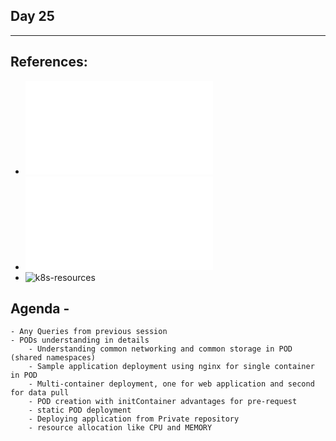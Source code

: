 ## Day 25
*************************************************************************************

## References:
- ![Complete-Notes](../TrainingQueries-Agenda.txt)
- ![K8S-Contents](../K8S_DeepDive_Content.md)
- ![k8s-resources](../k8s_resources/)


## Agenda - 
	- Any Queries from previous session
	- PODs understanding in details
		- Understanding common networking and common storage in POD (shared namespaces)
		- Sample application deployment using nginx for single container in POD
		- Multi-container deployment, one for web application and second for data pull
		- POD creation with initContainer advantages for pre-request
		- static POD deployment
		- Deploying application from Private repository
		- resource allocation like CPU and MEMORY
